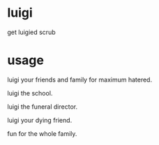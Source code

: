 # luigi
get luigied scrub

# usage
luigi your friends and family for maximum hatered.

luigi the school.

luigi the funeral director.

luigi your dying friend.

fun for the whole family.
